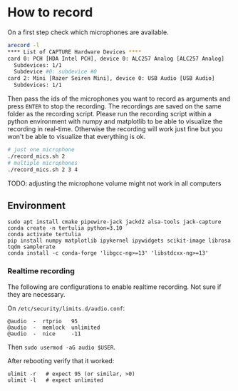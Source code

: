 # How to record

On a first step check which microphones are available.

```bash
arecord -l
**** List of CAPTURE Hardware Devices ****
card 0: PCH [HDA Intel PCH], device 0: ALC257 Analog [ALC257 Analog]
  Subdevices: 1/1
  Subdevice #0: subdevice #0
card 2: Mini [Razer Seiren Mini], device 0: USB Audio [USB Audio]
  Subdevices: 1/1
```

Then pass the ids of the microphones you want to record as arguments and press `ENTER` to stop the recording. The recordings are saved on the same folder as the recording script. Please run the recording script within a python environment with numpy and matplotlib to be able to visualize the recording in real-time. Otherwise the recording will work just fine but you won't be able to visualize that everything is ok.

```bash
# just one microphone
./record_mics.sh 2
# multiple microphones
./record_mics.sh 2 3 4
```

TODO: adjusting the microphone volume might not work in all computers

## Environment

```
sudo apt install cmake pipewire-jack jackd2 alsa-tools jack-capture
conda create -n tertulia python=3.10
conda activate tertulia
pip install numpy matplotlib ipykernel ipywidgets scikit-image librosa tqdm samplerate
conda install -c conda-forge 'libgcc-ng>=13' 'libstdcxx-ng>=13'
```

### Realtime recording

The following are configurations to enable realtime recording. Not sure if they are necessary.

On `/etc/security/limits.d/audio.conf`:

```
@audio  -  rtprio   95
@audio  -  memlock  unlimited
@audio  -  nice     -11
```

Then `sudo usermod -aG audio $USER`.

After rebooting verify that it worked:

```
ulimit -r   # expect 95 (or similar, >0)
ulimit -l   # expect unlimited
```

